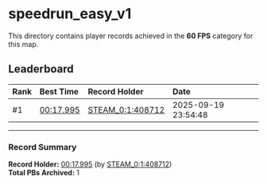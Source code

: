 # speedrun_easy_v1

This directory contains player records achieved in the **60 FPS** category for this map.

## Leaderboard

| Rank | Best Time | Record Holder | Date                |
| :--- | :-------- | :------------ | :------------------ |
| #1   | [00:17.995](./00017995_STEAM_0_1_408712_20250919-235448.zip) | [STEAM_0:1:408712](https://speedrun16.com/profile/STEAM_0:1:408712)   | 2025-09-19 23:54:48 |

---

### Record Summary
**Record Holder:** [00:17.995](./00017995_STEAM_0_1_408712_20250919-235448.zip) (by [STEAM_0:1:408712](https://speedrun16.com/profile/STEAM_0:1:408712))  
**Total PBs Archived:** 1